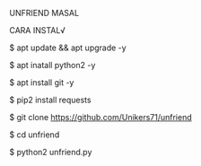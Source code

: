 UNFRIEND MASAL

CARA INSTAL√

$ apt update && apt upgrade -y

$ apt inatall python2 -y

$ apt install git -y

$ pip2 install requests

$ git clone https://github.com/Unikers71/unfriend

$ cd unfriend

$ python2 unfriend.py


